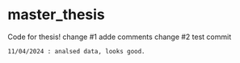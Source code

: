 # master_thesis
Code for thesis! 
    change #1 adde comments
    change #2 test commit


    11/04/2024 : analsed data, looks good.
